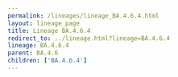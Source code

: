 ```yaml
---
permalink: /lineages/lineage_BA.4.6.4.html
layout: lineage_page
title: Lineage BA.4.6.4
redirect_to: ../lineage.html?lineage=BA.4.6.4
lineage: BA.4.6.4
parent: BA.4.6
children: ['BA.4.6.4']
---
```

